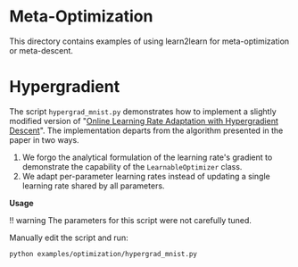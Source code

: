 # Meta-Optimization

This directory contains examples of using learn2learn for meta-optimization or meta-descent.

# Hypergradient

The script `hypergrad_mnist.py` demonstrates how to implement a slightly modified version of "[Online Learning Rate Adaptation with Hypergradient Descent](https://arxiv.org/abs/1703.04782)".
The implementation departs from the algorithm presented in the paper in two ways.

1. We forgo the analytical formulation of the learning rate's gradient to demonstrate the capability of the `LearnableOptimizer` class.
2. We adapt per-parameter learning rates instead of updating a single learning rate shared by all parameters.

**Usage**

!! warning
The parameters for this script were not carefully tuned.

Manually edit the script and run:

~~~shell
python examples/optimization/hypergrad_mnist.py
~~~

